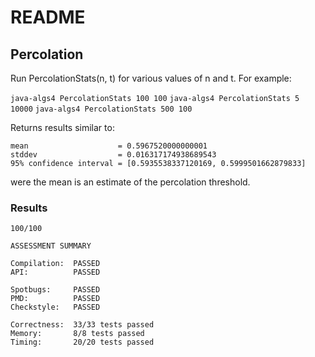 # README

## Percolation

Run PercolationStats(n, t) for various values of n and t. For example:

`java-algs4 PercolationStats 100 100`
`java-algs4 PercolationStats 5 10000`
`java-algs4 PercolationStats 500 100`

Returns results similar to:

```
mean                    = 0.5967520000000001
stddev                  = 0.016317174938689543
95% confidence interval = [0.5935538337120169, 0.5999501662879833]
```

were the mean is an estimate of the percolation threshold.

### Results

```
100/100

ASSESSMENT SUMMARY

Compilation:  PASSED
API:          PASSED

Spotbugs:     PASSED
PMD:          PASSED
Checkstyle:   PASSED

Correctness:  33/33 tests passed
Memory:       8/8 tests passed
Timing:       20/20 tests passed
```

